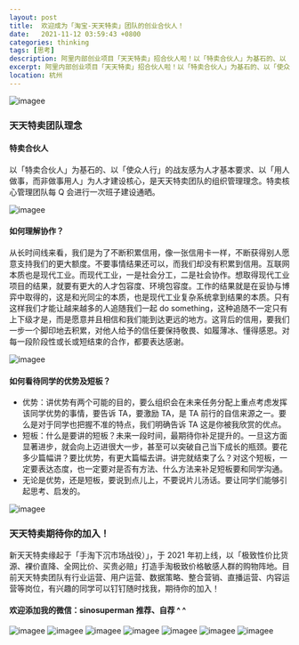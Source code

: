 ```yaml
---
layout: post
title:  欢迎成为「淘宝-天天特卖」团队的创业合伙人！
date:   2021-11-12 03:59:43 +0800
categories: thinking
tags: [思考]
description: 阿里内部创业项目「天天特卖」招合伙人啦！以「特卖合伙人」为基石的、以「使众人行」的战友感为人才基本要求、以「用人做事，而非做事用人」为人才建设核心，是天天特卖团队的组织管理理念。天天特卖期待你的加入！
excerpt: 阿里内部创业项目「天天特卖」招合伙人啦！以「特卖合伙人」为基石的、以「使众人行」的战友感为人才基本要求、以「用人做事，而非做事用人」为人才建设核心，是天天特卖团队的组织管理理念。天天特卖期待你的加入！
location: 杭州
---
```


![imagee](/img/src/2021-11-11-captain-tttm-1.jpg)

### 天天特卖团队理念

#### 特卖合伙人

以「特卖合伙人」为基石的、以「使众人行」的战友感为人才基本要求、以「用人做事，而非做事用人」为人才建设核心，是天天特卖团队的组织管理理念。特卖核心管理团队每 Q 会进行一次班子建设通晒。

![imagee](/img/src/2021-11-11-captain-tttm-9.jpg)

#### 如何理解协作？

从长时间线来看，我们是为了不断积累信用，像一张信用卡一样，不断获得别人愿意支持我们的更大额度。不要事情结果还可以，而我们却没有积累到信用。互联网本质也是现代工业。而现代工业，一是社会分工，二是社会协作。想取得现代工业项目的结果，就要有更大的人才包容度、环境包容度。工作的结果就是在妥协与博弈中取得的，这是和光同尘的本质，也是现代工业复杂系统拿到结果的本质。只有这样我们才能让越来越多的人追随我们一起 do something，这种追随不一定只有上下级才是，而是愿意并且相信和我们能到达更远的地方。这背后的信用，要我们一步一个脚印地去积累，对他人给予的信任要保持敬畏、如履薄冰、懂得感恩。对每一段阶段性或长或短结束的合作，都要表达感谢。

![imagee](/img/src/2021-11-11-captain-tttm-8.jpg)

#### 如何看待同学的优势及短板？

* 优势：讲优势有两个可能的目的，要么组织会在未来任务分配上重点考虑发挥该同学优势的事情，要告诉 TA，要激励 TA，是 TA 前行的自信来源之一。要么是对于同学也把握不准的特点，我们明确告诉 TA 这是你被我欣赏的优点。
* 短板：什么是要讲的短板？未来一段时间，最期待你补足提升的。一旦这方面显著进步，就会向上迈进很大一步，甚至可以突破自己当下成长的瓶颈。要花多少篇幅讲？要比优势，有更大篇幅去讲。讲完就结束了么？对这个短板，一定要表达态度，也一定要对是否有方法、什么方法来补足短板要和同学沟通。
* 无论是优势，还是短板，要说到点儿上，不要说片儿汤话。要让同学们能够引起思考、启发的。

![imagee](/img/src/2021-11-11-captain-tttm-10.jpg)

### 天天特卖期待你的加入！

新天天特卖缘起于「手淘下沉市场战役）」，于 2021 年初上线，以「极致性价比货源、裸价直降、全网比价、买贵必赔」打造手淘极致价格敏感人群的购物阵地。目前天天特卖团队有行业运营、用户运营、数据策略、整合营销、直播运营、内容运营等岗位，有兴趣的同学可以钉钉随时找我，期待你的加入！

#### 欢迎添加我的微信：sinosuperman 推荐、自荐 ^ ^

![imagee](/img/src/2021-11-11-captain-tttm-11.jpg)
![imagee](/img/src/2021-11-11-captain-tttm-2.jpg)
![imagee](/img/src/2021-11-11-captain-tttm-3.jpg)
![imagee](/img/src/2021-11-11-captain-tttm-4.jpg)
![imagee](/img/src/2021-11-11-captain-tttm-5.jpg)
![imagee](/img/src/2021-11-11-captain-tttm-6.jpg)
![imagee](/img/src/2021-11-11-captain-tttm-7.jpg)

